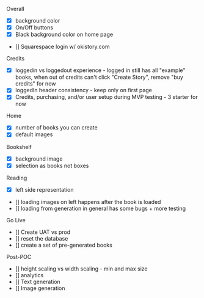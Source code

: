 
Overall
- [x] background color
- [x] On/Off buttons
- [x] Black background color on home page
- [] Squarespace login w/ okistory.com

Credits
- [x] loggedin vs loggedout experience - logged in still has all "example" books, when out of credits can't click "Create Story", remove "buy credits" for now
- [x] loggedIn header consistency - keep only on first page
- [x] Credits, purchasing, and/or user setup during MVP testing - 3 starter for now

Home
- [x] number of books you can create
- [x] default images

Bookshelf
- [x] background image
- [x] selection as books not boxes

Reading
- [x] left side representation
- [] loading images on left happens after the book is loaded
- [] loading from generation in general has some bugs + more testing

Go Live
- [] Create UAT vs prod
- [] reset the database
- [] create a set of pre-generated books


Post-POC
- [] height scaling vs width scaling - min and max size
- [] analytics
- [] Text generation
- [] Image generation